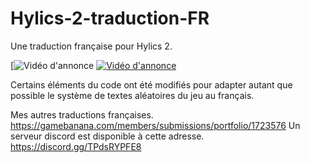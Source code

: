 # Hylics-2-traduction-FR
Une traduction française pour Hylics 2. 

[![Vidéo d'annonce](https://www.youtube.com/watch?v=ybDB98ZddBo)
[![Vidéo d'annonce](https://img.youtube.com/vi/ybDB98ZddBo/0.jpg)](https://www.youtube.com/watch?v=ybDB98ZddBo)

Certains éléments du code ont été modifiés pour adapter autant que possible le système de textes aléatoires du jeu au français.

Mes autres traductions françaises. https://gamebanana.com/members/submissions/portfolio/1723576
Un serveur discord est disponible à cette adresse. https://discord.gg/TPdsRYPFE8

